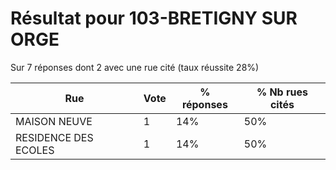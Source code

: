 # Résultat pour 103-BRETIGNY SUR ORGE

Sur 7 réponses dont 2 avec une rue cité (taux réussite 28%)

| Rue | Vote | % réponses | % Nb rues cités|
|-----|------|------------|----------------|
| MAISON NEUVE | 1 | 14% | 50%|
| RESIDENCE DES ECOLES | 1 | 14% | 50%|

